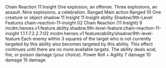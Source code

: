 <ability>
  <name>Chain Reaction</name>
  <cost>11 Insight</cost>
  <flavor>One explosion, an offense. Three explosions, an assault. Nine explosions, a celebration.</flavor>
  <keywords>
    <keyword>Ranged</keyword>
  </keywords>
  <type>Main action</type>
  <distance>Ranged 10</distance>
  <target>One creature or object</target>
  <metadata>
    <class>shadow</class>
    <cost>11 Insight</cost>
    <cost_amount>11</cost_amount>
    <cost_resource>Insight</cost_resource>
    <feature_type>ability</feature_type>
    <file_dpath>Shadow/9th-Level Features</file_dpath>
    <item_id>chain-reaction-11-insight</item_id>
    <item_index>02</item_index>
    <item_name>Chain Reaction (11 Insight)</item_name>
    <level>9</level>
    <scc>mcdm.heroes.v1:feature.ability.shadow.9th-level-feature:chain-reaction-11-insight</scc>
    <scdc>1.1.1:7.2.2.7:02</scdc>
    <source>mcdm.heroes.v1</source>
    <type>feature/ability/shadow/9th-level-feature</type>
  </metadata>
  <effects>
    <effect type="mundane">Each enemy within 3 squares of the target who is not currently targeted by this ability also becomes targeted by this ability. This effect continues until there are no more available targets. The ability deals acid, fire, or poison damage (your choice).</effect>
    <effect type="roll">
      <roll>Power Roll + Agility</roll>
      <t1>7 damage</t1>
      <t2>10 damage</t2>
      <t3>15 damage</t3>
    </effect>
  </effects>
</ability>
